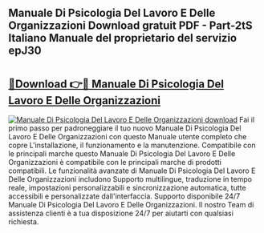 ## Manuale Di Psicologia Del Lavoro E Delle Organizzazioni Download gratuit PDF - Part-2tS Italiano Manuale del proprietario del servizio epJ30

# <h2><a href="http://dfa47cy.blite.top/?on=Manuale+Di+Psicologia+Del+Lavoro+E+Delle+Organizzazioni">🔗Download 👉🔴 Manuale Di Psicologia Del Lavoro E Delle Organizzazioni</a></h2>

[![Manuale Di Psicologia Del Lavoro E Delle Organizzazioni download](https://i.imgur.com/lujVjoI.png)](http://dfa47cy.blite.top/?on=Manuale+Di+Psicologia+Del+Lavoro+E+Delle+Organizzazioni)
Fai il primo passo per padroneggiare il tuo nuovo Manuale Di Psicologia Del Lavoro E Delle Organizzazioni con questo Manuale utente completo che copre L'installazione, il funzionamento e la manutenzione. Compatibile con le principali marche questo Manuale Di Psicologia Del Lavoro E Delle Organizzazioni è compatibile con le principali marche di prodotti compatibili. Le funzionalità avanzate di Manuale Di Psicologia Del Lavoro E Delle Organizzazioni includono Supporto multilingue, traduzione in tempo reale, impostazioni personalizzabili e sincronizzazione automatica, tutte accessibili e personalizzate dall'interfaccia. Supporto disponibile 24/7 Manuale Di Psicologia Del Lavoro E Delle Organizzazioni. Il nostro Team di assistenza clienti è a tua disposizione 24/7 per aiutarti con qualsiasi richiesta.
